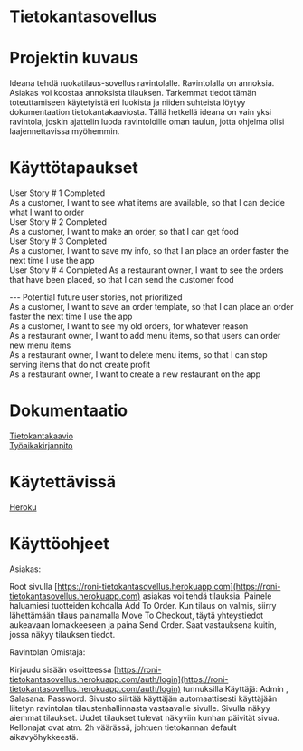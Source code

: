 # Tietokantasovellus

# Projektin kuvaus
Ideana tehdä ruokatilaus-sovellus ravintolalle. Ravintolalla on annoksia. Asiakas voi koostaa annoksista tilauksen. Tarkemmat tiedot tämän toteuttamiseen käytetyistä eri luokista ja niiden suhteista löytyy dokumentaation tietokantakaaviosta. Tällä hetkellä ideana on vain yksi ravintola, joskin ajattelin luoda ravintoloille oman taulun, jotta ohjelma olisi laajennettavissa myöhemmin.

# Käyttötapaukset

User Story # 1 Completed  
As a customer, I want to see what items are available, so that I can decide what I want to order  
User Story # 2 Completed  
As a customer, I want to make an order, so that I can get food  
User Story # 3 Completed  
As a customer, I want to save my info, so that I an place an order faster the next time I use the app  
User Story # 4 Completed
As a restaurant owner, I want to see the orders that have been placed, so that I can send the customer food  
  
--- Potential future user stories, not prioritized     
As a customer, I want to save an order template, so that I can place an order faster the next time I use the app  
As a customer, I want to see my old orders, for whatever reason  
As a restaurant owner, I want to add menu items, so that users can order new menu items  
As a restaurant owner, I want to delete menu items, so that I can stop serving items that do not create profit  
As a restaurant owner, I want to create a new restaurant on the app  
  
# Dokumentaatio
[Tietokantakaavio](https://github.com/RoniNiklas/tietokantasovellus/blob/master/dokumentaatio/tietokantakaavio.jpg)     
[Työaikakirjanpito](https://github.com/RoniNiklas/tietokantasovellus/blob/master/dokumentaatio/ty%C3%B6aikakirjanpito)  

# Käytettävissä
[Heroku](https://roni-tietokantasovellus.herokuapp.com)

# Käyttöohjeet
Asiakas:

Root sivulla [https://roni-tietokantasovellus.herokuapp.com](https://roni-tietokantasovellus.herokuapp.com) asiakas voi tehdä tilauksia. Painele haluamiesi tuotteiden kohdalla Add To Order. Kun tilaus on valmis, siirry lähettämään tilaus painamalla Move To Checkout, täytä yhteystiedot aukeavaan lomakkeeseen ja paina Send Order. Saat vastauksena kuitin, jossa näkyy tilauksen tiedot.  
  
  Ravintolan Omistaja:  
  
Kirjaudu sisään osoitteessa [https://roni-tietokantasovellus.herokuapp.com/auth/login](https://roni-tietokantasovellus.herokuapp.com/auth/login) tunnuksilla Käyttäjä: Admin , Salasana: Password. Sivusto siirtää käyttäjän automaattisesti käyttäjään liitetyn ravintolan tilaustenhallinnasta vastaavalle sivulle. Sivulla näkyy aiemmat tilaukset. Uudet tilaukset tulevat näkyviin kunhan päivität sivua. Kellonajat ovat atm. 2h väärässä, johtuen tietokannan default aikavyöhykkeestä.
